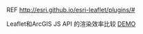 REF
http://esri.github.io/esri-leaflet/plugins/#

Leaflet和ArcGIS JS API 的渲染效率比较
[DEMO](http://esri.github.io/esri-leaflet-renderers/spec/comparisons.html)